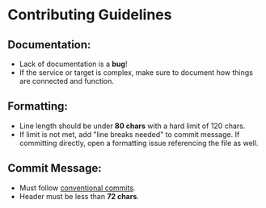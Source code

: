 # Contributing Guidelines

## Documentation:

- Lack of documentation is a **bug**!
- If the service or target is complex, make sure to document how things are
connected and function.

## Formatting:

- Line length should be under **80 chars** with a hard limit of 120 chars.
- If limit is not met, add "line breaks needed" to commit message.
If committing directly, open a formatting issue referencing the file as well.

## Commit Message:

- Must follow [conventional commits](
https://www.conventionalcommits.org/en/v1.0.0).
- Header must be less than **72 chars**.